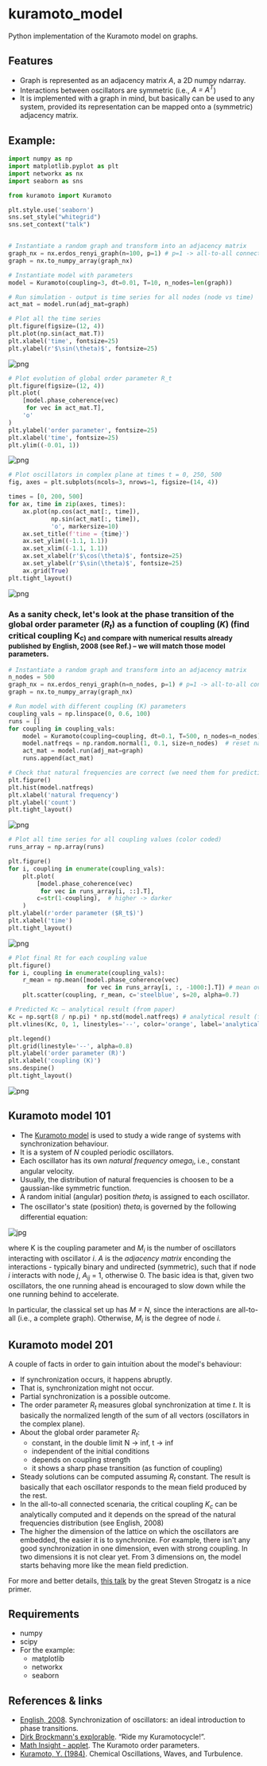 # kuramoto_model
Python implementation of the Kuramoto model on graphs.

## Features
- Graph is represented as an adjacency matrix _A_, a 2D numpy ndarray.
- Interactions between oscillators are symmetric (i.e., _A = A<sup>T_)
- It is implemented with a graph in mind, but basically can be used to any system, provided its representation can be mapped onto a (symmetric) adjacency matrix.

## Example:
```python
import numpy as np
import matplotlib.pyplot as plt
import networkx as nx
import seaborn as sns

from kuramoto import Kuramoto

plt.style.use('seaborn')
sns.set_style("whitegrid")
sns.set_context("talk")


# Instantiate a random graph and transform into an adjacency matrix
graph_nx = nx.erdos_renyi_graph(n=100, p=1) # p=1 -> all-to-all connectivity
graph = nx.to_numpy_array(graph_nx)

# Instantiate model with parameters
model = Kuramoto(coupling=3, dt=0.01, T=10, n_nodes=len(graph))

# Run simulation - output is time series for all nodes (node vs time)
act_mat = model.run(adj_mat=graph)

# Plot all the time series
plt.figure(figsize=(12, 4))
plt.plot(np.sin(act_mat.T))
plt.xlabel('time', fontsize=25)
plt.ylabel(r'$\sin(\theta)$', fontsize=25)
```
![png](https://github.com/fabridamicelli/kuramoto_model/blob/master/images/timeseries.png)

```python
# Plot evolution of global order parameter R_t
plt.figure(figsize=(12, 4))
plt.plot(
    [model.phase_coherence(vec)
     for vec in act_mat.T],
    'o'
)
plt.ylabel('order parameter', fontsize=25)
plt.xlabel('time', fontsize=25)
plt.ylim((-0.01, 1))
```
![png](https://github.com/fabridamicelli/kuramoto_model/blob/master/images/orderparam.png)
       
```python
# Plot oscillators in complex plane at times t = 0, 250, 500
fig, axes = plt.subplots(ncols=3, nrows=1, figsize=(14, 4))

times = [0, 200, 500]
for ax, time in zip(axes, times):
    ax.plot(np.cos(act_mat[:, time]), 
            np.sin(act_mat[:, time]), 
            'o', markersize=10)
    ax.set_title(f'time = {time}')
    ax.set_ylim((-1.1, 1.1))
    ax.set_xlim((-1.1, 1.1))
    ax.set_xlabel(r'$\cos(\theta)$', fontsize=25)
    ax.set_ylabel(r'$\sin(\theta)$', fontsize=25)
    ax.grid(True)
plt.tight_layout()
```
![png](https://github.com/fabridamicelli/kuramoto_model/blob/master/images/oscillators.png)

### As a sanity check, let's look at the phase transition of the global order parameter (_R<sub>t_) as a function of coupling (_K_) (find critical coupling K<sub>c) and compare with numerical results already published by English, 2008 (see Ref.) – we will match those model parameters.

```python
# Instantiate a random graph and transform into an adjacency matrix
n_nodes = 500 
graph_nx = nx.erdos_renyi_graph(n=n_nodes, p=1) # p=1 -> all-to-all connectivity
graph = nx.to_numpy_array(graph_nx)

# Run model with different coupling (K) parameters
coupling_vals = np.linspace(0, 0.6, 100)
runs = []
for coupling in coupling_vals:        
    model = Kuramoto(coupling=coupling, dt=0.1, T=500, n_nodes=n_nodes) 
    model.natfreqs = np.random.normal(1, 0.1, size=n_nodes)  # reset natural frequencies
    act_mat = model.run(adj_mat=graph)   
    runs.append(act_mat)

# Check that natural frequencies are correct (we need them for prediction of Kc)
plt.figure()
plt.hist(model.natfreqs)
plt.xlabel('natural frequency')
plt.ylabel('count')
plt.tight_layout()
```
![png](https://github.com/fabridamicelli/kuramoto_model/blob/master/images/nat_freq_dist.png)


```python
# Plot all time series for all coupling values (color coded)
runs_array = np.array(runs)

plt.figure()
for i, coupling in enumerate(coupling_vals):
    plt.plot(
        [model.phase_coherence(vec)
         for vec in runs_array[i, ::].T],
        c=str(1-coupling),  # higher -> darker   
    )
plt.ylabel(r'order parameter ($R_t$)')
plt.xlabel('time')
plt.tight_layout()
```
![png](https://github.com/fabridamicelli/kuramoto_model/blob/master/images/ts_diff_K.png)


```python
# Plot final Rt for each coupling value
plt.figure()
for i, coupling in enumerate(coupling_vals):
    r_mean = np.mean([model.phase_coherence(vec)
                      for vec in runs_array[i, :, -1000:].T]) # mean over last 1000 steps
    plt.scatter(coupling, r_mean, c='steelblue', s=20, alpha=0.7)

# Predicted Kc – analytical result (from paper)
Kc = np.sqrt(8 / np.pi) * np.std(model.natfreqs) # analytical result (from paper)
plt.vlines(Kc, 0, 1, linestyles='--', color='orange', label='analytical prediction')

plt.legend()
plt.grid(linestyle='--', alpha=0.8)
plt.ylabel('order parameter (R)')
plt.xlabel('coupling (K)')
sns.despine()
plt.tight_layout()
```
![png](https://github.com/fabridamicelli/kuramoto_model/blob/master/images/phase_transition.png)


## Kuramoto model 101
- The [Kuramoto model](https://en.wikipedia.org/wiki/Kuramoto_model) is used to study a wide range of systems with synchronization behaviour.
- It is a system of _N_ coupled periodic oscillators.
- Each oscillator has its own _natural frequency_ _omega<sub>i_, i.e., constant angular velocity. 
- Usually, the distribution of natural frequencies is choosen to be a gaussian-like symmetric function.
- A random initial (angular) position _theta<sub>i_ is assigned to each oscillator.
- The oscillator's state (position) _theta<sub>i_ is governed by the following differential equation:

![jpg](https://github.com/fabridamicelli/kuramoto_model/blob/master/images/derivative.jpg)
      

where K is the coupling parameter and _M<sub>i_ is the number of oscillators interacting with oscillator _i_. 
_A_ is the _adjacency matrix_ enconding the interactions - typically binary and undirected (symmetric), such that if node _i_ interacts with node _j_, _A<sub>ij_ = 1, otherwise 0.
The basic idea is that, given two oscillators, the one running ahead is encouraged to slow down while the one running behind to accelerate.

In particular, the classical set up has _M = N_, since the interactions are all-to-all (i.e., a complete graph). Otherwise, _M<sub>i_ is the degree of node _i_.

## Kuramoto model 201
A couple of facts in order to gain intuition about the model's behaviour:
- If synchronization occurs, it happens abruptly.
- That is, synchronization might not occur.
- Partial synchronization is a possible outcome.
- The order parameter _R<sub>t_ measures global synchronization at time _t_. It is basically the normalized length of the sum of all vectors (oscillators in the complex plane).
- About the global order parameter _R<sub>t_:
  - constant, in the double limit N -> inf, t -> inf
  - independent of the initial conditions
  - depends on coupling strength
  - it shows a sharp phase transition (as function of coupling)
- Steady solutions can be computed assuming _R<sub>t_ constant. The result is basically that each oscillator responds to the mean field produced by the rest.
- In the all-to-all connected scenaria, the critical coupling _K<sub>c_ can be analytically computed and it depends on the spread of the natural frequencies distribution (see English, 2008)
- The higher the dimension of the lattice on which the oscillators are embedded, the easier it is to synchronize. For example, there isn't any good synchronization in one dimension, even with strong coupling. In two dimensions it is not clear yet. From 3 dimensions on, the model starts behaving more like the mean field prediction.

For more and better details, [this talk](https://www.youtube.com/watch?v=5zFDMyQ8z8g) by the great Steven Strogatz is a nice primer.

## Requirements
- numpy
- scipy
- For the example:
  - matplotlib
  - networkx
  - seaborn

## References & links 
- [English, 2008](http://doi.org/10.1088/0143-0807/29/1/015). Synchronization of oscillators: an ideal introduction to phase transitions.
- [Dirk Brockmann's explorable](http://www.complexity-explorables.org/explorables/kuramoto/). “Ride my Kuramotocycle!”.
- [Math Insight - applet](https://mathinsight.org/applet/kuramoto_order_parameters). The Kuramoto order parameters.
- [Kuramoto, Y. (1984)](http://doi.org/10.1007/978-3-642-69689-3). Chemical Oscillations, Waves, and Turbulence.
